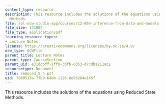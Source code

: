 ```yaml
---
content_type: resource
description: This resource includes the solutions of the equations using Reduced State
  Methods.
file: /ol-ocw-studio-app/courses/12-864-inference-from-data-and-models-spring-2005/7869513a7fb964bb1126ee93284e145f_reduced_5_4.pdf
file_size: 134005
file_type: application/pdf
learning_resource_types:
- Lecture Notes
license: https://creativecommons.org/licenses/by-nc-sa/4.0/
ocw_type: OCWFile
parent_title: Lecture Notes
parent_type: CourseSection
parent_uid: e31ddbff-1ff0-3bfb-0353-d7cdba211ac2
resourcetype: Document
title: reduced_5_4.pdf
uid: 7869513a-7fb9-64bb-1126-ee93284e145f
---
```

This resource includes the solutions of the equations using Reduced State Methods.